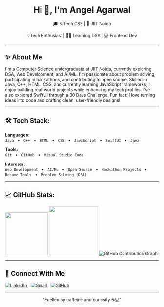 <h1 align="center">Hi 👋, I'm Angel Agarwal</h1>

<p align="center">🎓 B.Tech CSE | 📍 JIIT Noida</p>
<p align="center">💡Tech Enthusiast | 👨‍💻 Learning DSA | 💻 Frontend Dev </p>

---

<h2>✨ About Me</h2>
I'm a Computer Science undergraduate at JIIT Noida, currently exploring DSA, Web Development, and AI/ML. I'm passionate about problem solving, participating in hackathons, and contributing to open source. Skilled in Java, C++, HTML, CSS, and currently learning JavaScript frameworks, I enjoy building real-world projects while enhancing my tech profiles. I've also explored SwiftUI through a 30 Days Challenge. Fun fact: I love turning ideas into code and crafting clean, user-friendly designs!
    
---

<h2>🛠️ Tech Stack:</h2> 

**Languages:**  
`Java` &nbsp;&nbsp;•&nbsp;&nbsp; `C++` &nbsp;&nbsp;•&nbsp;&nbsp; `HTML` &nbsp;&nbsp;•&nbsp;&nbsp; `CSS` &nbsp;&nbsp;•&nbsp;&nbsp; `JavaScript` &nbsp;&nbsp;•&nbsp;&nbsp; `SwiftUI` &nbsp;&nbsp;•&nbsp;&nbsp; `Java`

**Tools:**  
`Git` &nbsp;&nbsp;•&nbsp;&nbsp; `GitHub` &nbsp;&nbsp;•&nbsp;&nbsp; `Visual Studio Code`

**Interests:**  
`Web Development` &nbsp;&nbsp;•&nbsp;&nbsp; `AI/ML` &nbsp;&nbsp;•&nbsp;&nbsp; `Open Source` &nbsp;&nbsp;•&nbsp;&nbsp; `Hackathon Projects` &nbsp;&nbsp;•&nbsp;&nbsp; `Resume Tools` &nbsp;&nbsp;•&nbsp;&nbsp; `Problem Solving (DSA)`


---

<h2>📈 GitHub Stats:</h2>
<p align="left">
  <img src="https://github-readme-stats.vercel.app/api?username=angelagarwal2&show_icons=true&theme=nightowl" height="140px" />
  <img src="https://github-readme-stats.vercel.app/api/top-langs/?username=angelagarwal2&layout=compact&theme=nightowl" height="160px"/>
  <img src="https://github-readme-activity-graph.vercel.app/graph?username=angelagarwal2&theme=nightowl&hide_border=true" alt="GitHub Contribution Graph"/>
</p>

---

<h2>💬 Connect With Me</h2>
<p>
  <a href="https://www.linkedin.com/in/angel-agarwal-97794432a/" target="_blank">
    <img alt="LinkedIn" src="https://img.shields.io/badge/LinkedIn-0077B5.svg?&style=for-the-badge&logo=linkedin&logoColor=white" />
  </a>
  &nbsp;
  <a href="mailto:angel.agarwal28feb@gmail.com" target="_blank">
    <img alt="Gmail" src="https://img.shields.io/badge/Gmail-D14836.svg?&style=for-the-badge&logo=gmail&logoColor=white" />
  </a>
  &nbsp;
  <a href="https://github.com/angelagarwal2" target="_blank">
    <img alt="GitHub" src="https://img.shields.io/badge/GitHub-181717.svg?&style=for-the-badge&logo=github&logoColor=white" />
  </a>
</p>

---

<p align="center">
"Fuelled by caffeine and curiosity ☕💻"
</p>
